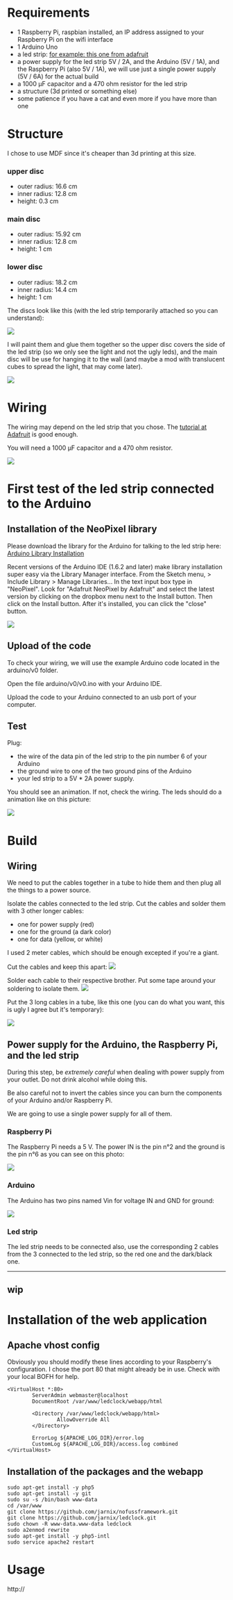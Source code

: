 # Requirements

- 1 Raspberry Pi, raspbian installed, an IP address assigned to your Raspberry Pi on the wifi interface
- 1 Arduino Uno
- a led strip: [for example: this one from adafruit](https://www.adafruit.com/product/2842)
- a power supply for the led strip 5V / 2A, and the Arduino (5V / 1A), and the Raspberry Pi (also 5V / 1A), we will use just a single power supply (5V / 6A) for the actual build
- a 1000 µF capacitor and a 470 ohm resistor for the led strip
- a structure (3d printed or something else)
- some patience if you have a cat and even more if you have more than one

# Structure

I chose to use MDF since it's cheaper than 3d printing at this size.

### upper disc
- outer radius: 16.6 cm
- inner radius: 12.8 cm
- height: 0.3 cm

### main disc
- outer radius: 15.92 cm
- inner radius: 12.8 cm
- height: 1 cm

### lower disc
- outer radius: 18.2 cm
- inner radius: 14.4 cm
- height: 1 cm

The discs look like this (with the led strip temporarily attached so you can understand):

<img src="photos/IMG_20170114_211917.jpg">

I will paint them and glue them together so the upper disc covers the side of the led strip (so we only see the light and not the ugly leds), and the main disc will be use for hanging it to the wall (and maybe a mod with translucent cubes to spread the light, that may come later).

<img src="photos/IMG_20170114_212006.jpg">

# Wiring

The wiring may depend on the led strip that you chose. The [tutorial at Adafruit](https://learn.adafruit.com/adafruit-neopixel-uberguide/basic-connections) is good enough.

You will need a 1000 µF capacitor and a 470 ohm resistor.

<img src="photos/leds_Wiring-Diagram.png">

# First test of the led strip connected to the Arduino

## Installation of the NeoPixel library

Please download the library for the Arduino for talking to the led strip here:
[Arduino Library Installation](https://learn.adafruit.com/adafruit-neopixel-uberguide/arduino-library-installation)

Recent versions of the Arduino IDE (1.6.2 and later) make library installation super easy via the Library Manager interface. From the Sketch menu, > Include Library > Manage Libraries...  In the text input box type in "NeoPixel". Look for "Adafruit NeoPixel by Adafruit" and select the latest version by clicking on the dropbox menu next to the Install button. Then click on the Install button. After it's installed, you can click the "close" button.

<img src="photos/leds_arduino-library-manager.png">

## Upload of the code

To check your wiring, we will use the example Arduino code located in the arduino/v0 folder.

Open the file arduino/v0/v0.ino with your Arduino IDE.

Upload the code to your Arduino connected to an usb port of your computer.

## Test

Plug:
- the wire of the data pin of the led strip to the pin number 6 of your Arduino
- the ground wire to one of the two ground pins of the Arduino
- your led strip to a 5V * 2A power supply.

You should see an animation. If not, check the wiring. The leds should do a animation like on this picture:

<img src="photos/IMG_20170112_223533.jpg">

# Build

## Wiring

We need to put the cables together in a tube to hide them and then plug all the things to a power source.

Isolate the cables connected to the led strip. Cut the cables and solder them with 3 other longer cables:
- one for power supply (red)
- one for the ground (a dark color)
- one for data (yellow, or white)

I used 2 meter cables, which should be enough excepted if you're a giant.

Cut the cables and keep this apart:
<img src="photos/IMG_20170114_193142.jpg">

Solder each cable to their respective brother. Put some tape around your soldering to isolate them.
<img src="photos/IMG_20170114_194057.jpg">

Put the 3 long cables in a tube, like this one (you can do what you want, this is ugly I agree but it's temporary):

<img src="photos/IMG_20170114_194639.jpg">

## Power supply for the Arduino, the Raspberry Pi, and the led strip

During this step, be *extremely careful* when dealing with power supply from your outlet. Do not drink alcohol while doing this.

Be also careful not to invert the cables since you can burn the components of your Arduino and/or Raspberry Pi.

We are going to use a single power supply for all of them.

### Raspberry Pi

The Raspberry Pi needs a 5 V. The power IN is the pin n°2 and the ground is the pin n°6 as you can see on this photo:

<img src="photos/IMG_20170114_205915.jpg">

### Arduino

The Arduino has two pins named Vin for voltage IN and GND for ground:

<img src="photos/IMG_20170114_210738.jpg">

### Led strip

The led strip needs to be connected also, use the corresponding 2 cables from the 3 connected to the led strip, so the red one and the dark/black one.


---
wip
---

# Installation of the web application

## Apache vhost config

Obviously you should modify these lines according to your Raspberry's configuration. I chose the port 80 that might already be in use. Check with your local BOFH for help.

```
<VirtualHost *:80>
        ServerAdmin webmaster@localhost
        DocumentRoot /var/www/ledclock/webapp/html

        <Directory /var/www/ledclock/webapp/html>
                AllowOverride All
        </Directory>
        
        ErrorLog ${APACHE_LOG_DIR}/error.log
        CustomLog ${APACHE_LOG_DIR}/access.log combined
</VirtualHost>
```

## Installation of the packages and the webapp
```
sudo apt-get install -y php5
sudo apt-get install -y git
sudo su -s /bin/bash www-data
cd /var/www
git clone https://github.com/jarnix/nofussframework.git
git clone https://github.com/jarnix/ledclock.git
sudo chown -R www-data.www-data ledclock
sudo a2enmod rewrite
sudo apt-get install -y php5-intl
sudo service apache2 restart
```

# Usage

http://<ip of your raspberry>


